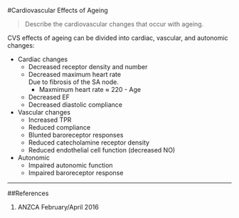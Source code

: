 #Cardiovascular Effects of Ageing

> Describe the cardiovascular changes that occur with ageing.

CVS effects of ageing can be divided into cardiac, vascular, and autonomic changes:
* Cardiac changes
    * Decreased receptor density and number
    * Decreased maximum heart rate  
    Due to fibrosis of the SA node.
        * Maxmimum heart rate ≈ 220 - Age
    * Decreased EF
    * Decreased diastolic compliance
* Vascular changes
    * Increased TPR
    * Reduced compliance
    * Blunted baroreceptor responses
    * Reduced catecholamine receptor density
    * Reduced endothelial cell function (decreased NO)
* Autonomic
    * Impaired autonomic function
    * Impaired baroreceptor response


---
##References
1. ANZCA February/April 2016
